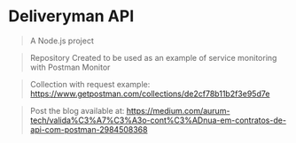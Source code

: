 # Deliveryman API

> A Node.js project

> Repository Created to be used as an example of service monitoring with Postman Monitor

> Collection with request example: https://www.getpostman.com/collections/de2cf78b11b2f3e95d7e

> Post the blog available at: https://medium.com/aurum-tech/valida%C3%A7%C3%A3o-cont%C3%ADnua-em-contratos-de-api-com-postman-2984508368
